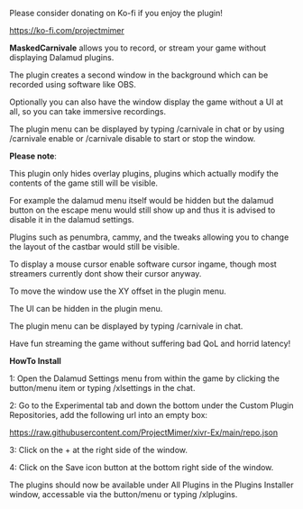 Please consider donating on Ko-fi if you enjoy the plugin!

https://ko-fi.com/projectmimer

**MaskedCarnivale** allows you to record, or stream your game without displaying Dalamud plugins.

The plugin creates a second window in the background which can be recorded using software like OBS.

Optionally you can also have the window display the game without a UI at all, so you can take immersive recordings.

The plugin menu can be displayed by typing /carnivale in chat or by using /carnivale enable or /carnivale disable to start or stop the window.


**Please note**:

This plugin only hides overlay plugins, plugins which actually modify the contents of the game still will be visible.

For example the dalamud menu itself would be hidden but the dalamud button on the escape menu would still show up and thus it is advised to disable it in the dalamud settings.

Plugins such as penumbra, cammy, and the tweaks allowing you to change the layout of the castbar would still be visible.


To display a mouse cursor enable software cursor ingame, though most streamers currently dont show their cursor anyway.

To move the window use the XY offset in the plugin menu.

The UI can be hidden in the plugin menu.

The plugin menu can be displayed by typing /carnivale in chat.


Have fun streaming the game without suffering bad QoL and horrid latency!



**HowTo Install**

1: Open the Dalamud Settings menu from within the game by clicking the button/menu item or typing /xlsettings in the chat.

2: Go to the Experimental tab and down the bottom under the Custom Plugin Repositories, add the following url into an empty box:

https://raw.githubusercontent.com/ProjectMimer/xivr-Ex/main/repo.json

3: Click on the + at the right side of the window.

4: Click on the Save icon button at the bottom right side of the window.


The plugins should now be available under All Plugins in the Plugins Installer window, accessable via the button/menu or typing /xlplugins.

